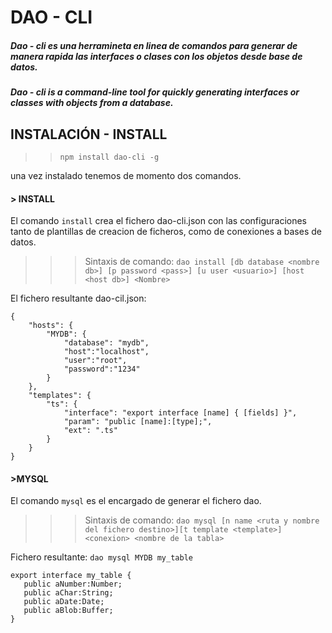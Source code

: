 # DAO - CLI

##### ***Dao - cli***  es una herramineta en linea de comandos para generar de manera rapida las interfaces o clases con los objetos desde base de datos. 

##### ***Dao - cli***  is a command-line tool for quickly generating interfaces or classes with objects from a database.

## INSTALACIÓN - INSTALL

>> `npm install dao-cli -g`

una vez instalado tenemos de momento dos comandos.

#### > INSTALL 
 
 El comando `install` crea el fichero dao-cli.json con las configuraciones tanto de plantillas de creacion de ficheros, como de conexiones a bases de datos. 
 
 >>>    Sintaxis de comando:
 `dao install [db database <nombre db>] [p password <pass>] [u user <usuario>] [host <host db>] <Nombre>`
 
 
El fichero resultante dao-cil.json: 
~~~
{
    "hosts": {
        "MYDB": {
            "database": "mydb",
            "host":"localhost",
            "user":"root",
            "password":"1234"
        }
    },
    "templates": {
        "ts": {
            "interface": "export interface [name] { [fields] }",
            "param": "public [name]:[type];",
            "ext": ".ts"
        }
    }
}
~~~
 #### >MYSQL
 
 El comando `mysql` es el encargado de generar el fichero dao.
 
 >>>    Sintaxis de comando:
 `dao mysql [n name <ruta y nombre del fichero destino>][t template <template>] <conexion> <nombre de la tabla>`
 
 Fichero resultante:
 `dao mysql MYDB my_table`
 ~~~
export interface my_table { 
    public aNumber:Number;
    public aChar:String;
    public aDate:Date;
    public aBlob:Buffer;
}
 ~~~
